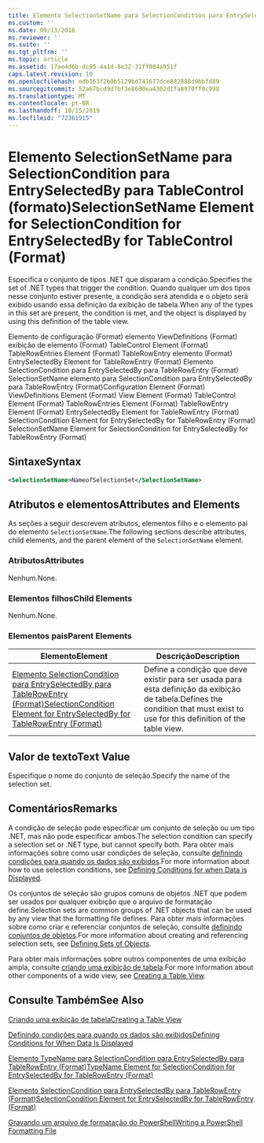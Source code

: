 ```yaml
---
title: Elemento SelectionSetName para SelectionCondition para EntrySelectedBy para TableControl (Format) | Microsoft Docs
ms.custom: ''
ms.date: 09/13/2016
ms.reviewer: ''
ms.suite: ''
ms.tgt_pltfrm: ''
ms.topic: article
ms.assetid: 17ae4d6b-dc95-4a1d-8e32-31ff084a951f
caps.latest.revision: 10
ms.openlocfilehash: edb163f2b0b5129bd741677dce882888d9bbfd89
ms.sourcegitcommit: 52a67bcd9d7bf3e8600ea4302d1fa8970ff9c998
ms.translationtype: MT
ms.contentlocale: pt-BR
ms.lasthandoff: 10/15/2019
ms.locfileid: "72361915"
---
```

# <a name="selectionsetname-element-for-selectioncondition-for-entryselectedby-for-tablecontrol-format"></a><span data-ttu-id="869ba-102">Elemento SelectionSetName para SelectionCondition para EntrySelectedBy para TableControl (formato)</span><span class="sxs-lookup"><span data-stu-id="869ba-102">SelectionSetName Element for SelectionCondition for EntrySelectedBy for TableControl (Format)</span></span>

<span data-ttu-id="869ba-103">Especifica o conjunto de tipos .NET que disparam a condição.</span><span class="sxs-lookup"><span data-stu-id="869ba-103">Specifies the set of .NET types that trigger the condition.</span></span> <span data-ttu-id="869ba-104">Quando qualquer um dos tipos nesse conjunto estiver presente, a condição será atendida e o objeto será exibido usando essa definição da exibição de tabela.</span><span class="sxs-lookup"><span data-stu-id="869ba-104">When any of the types in this set are present, the condition is met, and the object is displayed by using this definition of the table view.</span></span>

<span data-ttu-id="869ba-105">Elemento de configuração (Format) elemento ViewDefinitions (Format) exibição de elemento (Format) TableControl Element (Format) TableRowEntries Element (Format) TableRowEntry elemento (Format) EntrySelectedBy Element for TableRowEntry (Format) Elemento SelectionCondition para EntrySelectedBy para TableRowEntry (Format) SelectionSetName elemento para SelectionCondition para EntrySelectedBy para TableRowEntry (Format)</span><span class="sxs-lookup"><span data-stu-id="869ba-105">Configuration Element (Format) ViewDefinitions Element (Format) View Element (Format) TableControl Element (Format) TableRowEntries Element (Format) TableRowEntry Element (Format) EntrySelectedBy Element for TableRowEntry (Format) SelectionCondition Element for EntrySelectedBy for TableRowEntry (Format) SelectionSetName Element for SelectionCondition for EntrySelectedBy for TableRowEntry (Format)</span></span>

## <a name="syntax"></a><span data-ttu-id="869ba-106">Sintaxe</span><span class="sxs-lookup"><span data-stu-id="869ba-106">Syntax</span></span>

```xml
<SelectionSetName>NameofSelectionSet</SelectionSetName>
```

## <a name="attributes-and-elements"></a><span data-ttu-id="869ba-107">Atributos e elementos</span><span class="sxs-lookup"><span data-stu-id="869ba-107">Attributes and Elements</span></span>

<span data-ttu-id="869ba-108">As seções a seguir descrevem atributos, elementos filho e o elemento pai do elemento `SelectionSetName`.</span><span class="sxs-lookup"><span data-stu-id="869ba-108">The following sections describe attributes, child elements, and the parent element of the `SelectionSetName` element.</span></span>

### <a name="attributes"></a><span data-ttu-id="869ba-109">Atributos</span><span class="sxs-lookup"><span data-stu-id="869ba-109">Attributes</span></span>

<span data-ttu-id="869ba-110">Nenhum.</span><span class="sxs-lookup"><span data-stu-id="869ba-110">None.</span></span>

### <a name="child-elements"></a><span data-ttu-id="869ba-111">Elementos filhos</span><span class="sxs-lookup"><span data-stu-id="869ba-111">Child Elements</span></span>

<span data-ttu-id="869ba-112">Nenhum.</span><span class="sxs-lookup"><span data-stu-id="869ba-112">None.</span></span>

### <a name="parent-elements"></a><span data-ttu-id="869ba-113">Elementos pais</span><span class="sxs-lookup"><span data-stu-id="869ba-113">Parent Elements</span></span>

|<span data-ttu-id="869ba-114">Elemento</span><span class="sxs-lookup"><span data-stu-id="869ba-114">Element</span></span>|<span data-ttu-id="869ba-115">Descrição</span><span class="sxs-lookup"><span data-stu-id="869ba-115">Description</span></span>|
|-------------|-----------------|
|[<span data-ttu-id="869ba-116">Elemento SelectionCondition para EntrySelectedBy para TableRowEntry (Format)</span><span class="sxs-lookup"><span data-stu-id="869ba-116">SelectionCondition Element for EntrySelectedBy for TableRowEntry (Format)</span></span>](./selectioncondition-element-for-entryselectedby-for-tablecontrol-format.md)|<span data-ttu-id="869ba-117">Define a condição que deve existir para ser usada para esta definição da exibição de tabela.</span><span class="sxs-lookup"><span data-stu-id="869ba-117">Defines the condition that must exist to use for this definition of the table view.</span></span>|

## <a name="text-value"></a><span data-ttu-id="869ba-118">Valor de texto</span><span class="sxs-lookup"><span data-stu-id="869ba-118">Text Value</span></span>

<span data-ttu-id="869ba-119">Especifique o nome do conjunto de seleção.</span><span class="sxs-lookup"><span data-stu-id="869ba-119">Specify the name of the selection set.</span></span>

## <a name="remarks"></a><span data-ttu-id="869ba-120">Comentários</span><span class="sxs-lookup"><span data-stu-id="869ba-120">Remarks</span></span>

<span data-ttu-id="869ba-121">A condição de seleção pode especificar um conjunto de seleção ou um tipo .NET, mas não pode especificar ambos.</span><span class="sxs-lookup"><span data-stu-id="869ba-121">The selection condition can specify a selection set or .NET type, but cannot specify both.</span></span> <span data-ttu-id="869ba-122">Para obter mais informações sobre como usar condições de seleção, consulte [definindo condições para quando os dados são exibidos](./defining-conditions-for-displaying-data.md).</span><span class="sxs-lookup"><span data-stu-id="869ba-122">For more information about how to use selection conditions, see [Defining Conditions for when Data is Displayed](./defining-conditions-for-displaying-data.md).</span></span>

<span data-ttu-id="869ba-123">Os conjuntos de seleção são grupos comuns de objetos .NET que podem ser usados por qualquer exibição que o arquivo de formatação define.</span><span class="sxs-lookup"><span data-stu-id="869ba-123">Selection sets are common groups of .NET objects that can be used by any view that the formatting file defines.</span></span> <span data-ttu-id="869ba-124">Para obter mais informações sobre como criar e referenciar conjuntos de seleção, consulte [definindo conjuntos de objetos](./defining-selection-sets.md).</span><span class="sxs-lookup"><span data-stu-id="869ba-124">For more information about creating and referencing selection sets, see [Defining Sets of Objects](./defining-selection-sets.md).</span></span>

<span data-ttu-id="869ba-125">Para obter mais informações sobre outros componentes de uma exibição ampla, consulte [criando uma exibição de tabela](./creating-a-table-view.md).</span><span class="sxs-lookup"><span data-stu-id="869ba-125">For more information about other components of a wide view, see [Creating a Table View](./creating-a-table-view.md).</span></span>

## <a name="see-also"></a><span data-ttu-id="869ba-126">Consulte Também</span><span class="sxs-lookup"><span data-stu-id="869ba-126">See Also</span></span>

[<span data-ttu-id="869ba-127">Criando uma exibição de tabela</span><span class="sxs-lookup"><span data-stu-id="869ba-127">Creating a Table View</span></span>](./creating-a-table-view.md)

[<span data-ttu-id="869ba-128">Definindo condições para quando os dados são exibidos</span><span class="sxs-lookup"><span data-stu-id="869ba-128">Defining Conditions for When Data Is Displayed</span></span>](./defining-conditions-for-displaying-data.md)

[<span data-ttu-id="869ba-129">Elemento TypeName para SelectionCondition para EntrySelectedBy para TableRowEntry (Format)</span><span class="sxs-lookup"><span data-stu-id="869ba-129">TypeName Element for SelectionCondition for EntrySelectedBy for TableRowEntry (Format)</span></span>](./typename-element-for-selectioncondition-for-entryselectedby-for-tablecontrol-format.md)

[<span data-ttu-id="869ba-130">Elemento SelectionCondition para EntrySelectedBy para TableRowEntry (Format)</span><span class="sxs-lookup"><span data-stu-id="869ba-130">SelectionCondition Element for EntrySelectedBy for TableRowEntry (Format)</span></span>](./selectioncondition-element-for-entryselectedby-for-tablecontrol-format.md)

[<span data-ttu-id="869ba-131">Gravando um arquivo de formatação do PowerShell</span><span class="sxs-lookup"><span data-stu-id="869ba-131">Writing a PowerShell Formatting File</span></span>](./writing-a-powershell-formatting-file.md)
